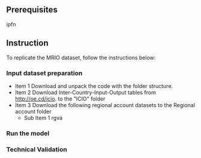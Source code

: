 ## Prerequisites
ipfn

## Instruction
To replicate the MRIO dataset, follow the instructions below:

### Input dataset preparation

          
- Item 1 Download and unpack the code with the folder structure. 
- Item 2 Download Inter-Country-Input-Output tables from http://oe.cd/icio. to the "ICIO" folder
- Item 3 Download the following regional account datasets to the Regional account folder
  - Sub Item 1 rgva

### Run the model


### Technical Validation
